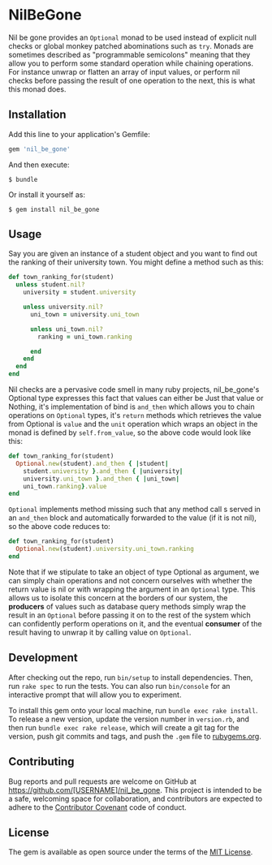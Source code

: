 # NilBeGone

Nil be gone provides an `Optional` monad to be used instead of explicit null checks or global monkey patched abominations such as `try`. Monads are sometimes described as "programmable semicolons" meaning that they allow you to perform some standard operation while chaining operations. For instance unwrap or flatten an array of input values, or perform nil checks before passing the result of one operation to the next, this is what this monad does.
## Installation

Add this line to your application's Gemfile:

```ruby
gem 'nil_be_gone'
```

And then execute:

    $ bundle

Or install it yourself as:

    $ gem install nil_be_gone

## Usage

Say you are given an instance of a student object and you want to find out the ranking of their university town.
You might define a method such as this:

```ruby
def town_ranking_for(student)
  unless student.nil?
    university = student.university

    unless university.nil?
      uni_town = university.uni_town

      unless uni_town.nil?
        ranking = uni_town.ranking

      end
    end
  end
end
```

Nil checks are a pervasive code smell in many ruby projects, nil_be_gone's Optional type expresses this fact that values can either be Just that value or Nothing, it's implementation of bind is `and_then` which allows you to chain operations on `Optional` types, it's `return` methods which retrieves the value from Optional is `value` and the `unit` operation which wraps an object in the monad is defined by `self.from_value`, so the above code would look like this:

```ruby
def town_ranking_for(student)
  Optional.new(student).and_then { |student|
    student.university }.and_then { |university|
    university.uni_town }.and_then { |uni_town|
    uni_town.ranking}.value
end
```

`Optional` implements method missing such that any method call s served in an `and_then` block and automatically forwarded to the value (if it is not nil), so the above code reduces to:

```ruby
def town_ranking_for(student)
  Optional.new(student).university.uni_town.ranking
end
```

Note that if we stipulate to take an object of type Optional as argument, we can simply chain operations and not concern ourselves with whether the return value is nil or with wrapping the argument in an `Optional` type.
This allows us to isolate this concern at the borders of our system, the **producers** of values such as database query methods simply wrap the result in an `Optional` before passing it on to the rest of the system which can confidently perform operations on it, and the eventual **consumer** of the result having to unwrap it by calling value on `Optional`. 
## Development

After checking out the repo, run `bin/setup` to install dependencies. Then, run `rake spec` to run the tests. You can also run `bin/console` for an interactive prompt that will allow you to experiment.

To install this gem onto your local machine, run `bundle exec rake install`. To release a new version, update the version number in `version.rb`, and then run `bundle exec rake release`, which will create a git tag for the version, push git commits and tags, and push the `.gem` file to [rubygems.org](https://rubygems.org).

## Contributing

Bug reports and pull requests are welcome on GitHub at https://github.com/[USERNAME]/nil_be_gone. This project is intended to be a safe, welcoming space for collaboration, and contributors are expected to adhere to the [Contributor Covenant](contributor-covenant.org) code of conduct.


## License

The gem is available as open source under the terms of the [MIT License](http://opensource.org/licenses/MIT).

